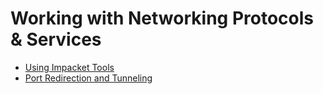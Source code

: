 # Working with Networking Protocols & Services

* [Using Impacket Tools](Network/impacket_tools/README.md)
* [Port Redirection and Tunneling](Network/port_redirection_and_tunneling/README.md)